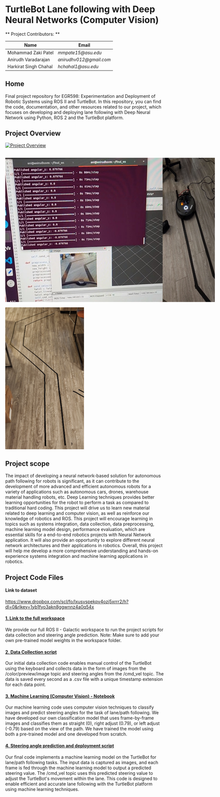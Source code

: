 # TurtleBot Lane following with Deep Neural Networks (Computer Vision)



** Project Contributors: **

|    Name                                |        Email          |
| -----------                            | --------------------- |
| Mohammad Zaki Patel                    |_mmpate15@asu.edu_     |
| Anirudh Varadarajan                    |_anirudhv012@gmail.com_|
| Harkirat Singh Chahal                  |_hchahal1@asu.edu_     |


## Home

Final project repository for EGR598: Experimentation and Deployment of Robotic Systems using ROS II and TurtleBot. In this repository, you can find the code, documentation, and other resources related to our project, which focuses on developing and deploying lane following with Deep Neural Network using Python, ROS 2 and the TurtleBot platform.

## Project Overview

[![Project Overview](https://img.youtube.com/vi/oVHWMr3W7dQ/0.jpg)](https://www.youtube.com/watch?v=oVHWMr3W7dQ)

<br>

<div style="display: flex;">
  <img src="/Images/ros_snip.jpg" alt="ROSII snip" width = "500">
  <img src="/Images/turtlebot.jpg" alt="TurtleBot" style="width: 33%">
</div>

<br>

<img src="/Images/path.jpg" alt="Path" width="250" height="450">

<br>

## Project scope

The impact of developing a neural network-based solution for autonomous path following for robots is significant, as it can contribute to the development of more advanced and efficient autonomous robots for a variety of applications such as autonomous cars, drones, warehouse material handling robots, etc. Deep Learning techniques provides better learning opportunities for the robot to perform a task as compared to traditional hard coding. This project will drive us to learn new material related to deep learning and computer vision, as well as reinforce our knowledge of robotics and ROS. This project will encourage learning in topics such as systems integration, data collection, data preprocessing, machine learning model design, performance evaluation, which are essential skills for a end-to-end robotics projects with Neural Network application. It will also provide an opportunity to explore different neural network architectures and their applications in robotics. Overall, this project will help me develop a more comprehensive understanding and hands-on experience systems integration and machine learning applications in robotics.


## Project Code Files

#### Link to dataset
https://www.dropbox.com/scl/fo/lxusvspekpv4ozj5xrrr2/h?dl=0&rlkey=1yb1fyo3akn8ggwnnz4a0q54x


#### [1. Link to the full workspace](Code/final_ws.rar)
We provide our full ROS II - Galactic workspace to run the project scripts for data collection and steering angle prediction.
Note: Make sure to add your own pre-trained model weights in the workspace folder. 


#### [2. Data Collection script](Code/data_collect.py)


Our initial data collection code enables manual control of the TurtleBot using the keyboard and collects data in the form of images from the /color/preview/image topic and steering angles from the /cmd_vel topic. The data is saved every second as a .csv file with a unique timestamp extension for each data point. 


#### [3. Machine Learning (Computer Vision) - Notebook](Code/machine_learning.ipynb)

Our machine learning code uses computer vision techniques to classify images and predict steering angles for the task of lane/path following. We have developed our own classification model that uses frame-by-frame images and classifies them as straight (0), right adjust (0.79), or left adjust (-0.79) based on the view of the path. We have trained the model using both a pre-trained model and one developed from scratch. 

#### [4. Steering angle prediction and deployment script](Code/vel_subscriber.py)


Our final code implements a machine learning model on the TurtleBot for lane/path following tasks. The input data is captured as images, and each frame is fed through the machine learning model to output a predicted steering value. The /cmd_vel topic uses this predicted steering value to adjust the TurtleBot's movement within the lane. This code is designed to enable efficient and accurate lane following with the TurtleBot platform using machine learning techniques.
